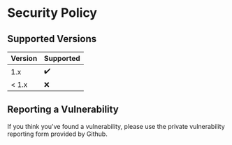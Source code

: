 # Security Policy

## Supported Versions

| Version | Supported          |
| ------- | ------------------ |
| 1.x     | ✔️                 |
| < 1.x   | :x:                |

## Reporting a Vulnerability

If you think you've found a vulnerability, please use the private vulnerability reporting form provided by Github. 
